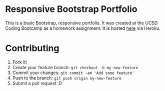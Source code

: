 # <bold>Responsive Bootstrap Portfolio</bold>
This is a basic Bootstrap, responsive portfolio. It was created at the UCSD Coding Bootcamp as a homework assignment. It is hosted <a href="https://bootstrap-portfolio-cbc.herokuapp.com/">here</a> via Heroku.

# Contributing
1. Fork it!
2. Create your feature branch: `git checkout -b my-new-feature`
3. Commit your changes: `git commit -am 'Add some feature'`
4. Push to the branch: `git push origin my-new-feature`
5. Submit a pull request :D
